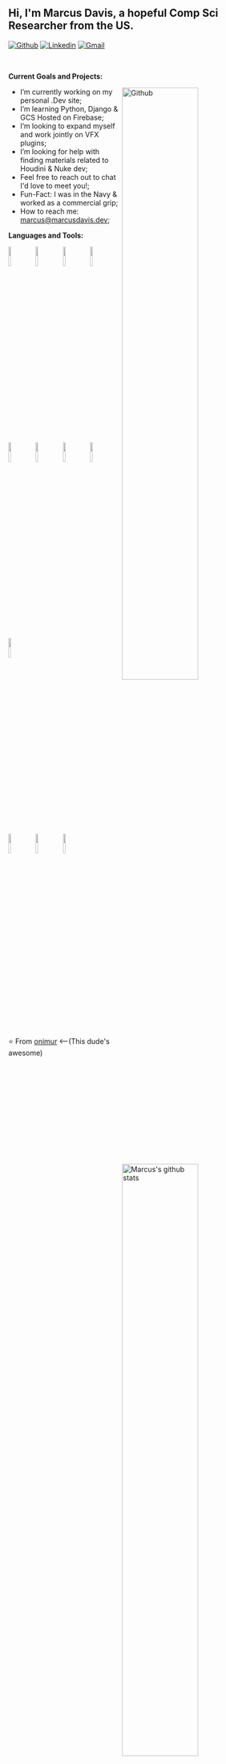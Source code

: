 <!-- Your title -->
## Hi, I'm Marcus Davis, a hopeful Comp Sci Researcher from the US.

<!-- Your badges
You can use the website to generate badges: https://shields.io/
-->

[![Github](https://img.shields.io/badge/-Github-000?style=flat&logo=Github&logoColor=white)](https://github.com/marcus-allen-davis)
[![Linkedin](https://img.shields.io/badge/-LinkedIn-blue?style=flat&logo=Linkedin&logoColor=white)](https://www.linkedin.com/in/marcus-davis-407431227/)
[![Gmail](https://img.shields.io/badge/-Gmail-c14438?style=flat&logo=Gmail&logoColor=white)](mailto:marcus@marcusdavis.dev)

&nbsp;

<!-- Talking about you -->
**Current Goals and Projects:**

<!-- Any image aligned to the right. Beware the width -->
<img width="55%" align="right" alt="Github" src="https://raw.githubusercontent.com/onimur/.github/master/.resources/git-header.svg" />

- I’m currently working on my personal .Dev site;
- I’m learning Python, Django & GCS Hosted on Firebase; 
- I’m looking to expand myself and work jointly on VFX plugins;
- I’m looking for help with finding materials related to Houdini & Nuke dev;
- Feel free to reach out to chat I'd love to meet you!;
- Fun-Fact: I was in the Navy & worked as a commercial grip;
- How to reach me: marcus@marcusdavis.dev;

**Languages and Tools:** 

<!-- Your github readme stats
You can use this api: https://github.com/anuraghazra/github-readme-stats
-->
<p>
  <a href="https://github.com/marcus-allen-davis/handle-path-oz">
    <img width="55%" align="right" alt="Marcus's github stats" src="https://github-readme-stats.vercel.app/api?username=marcus-allen-davis&show_icons=true&hide_border=true" />
  </a>
  
  <!-- Your languages and tools. Be careful with the alignment. 
  You can use this sites to get logos: https://www.vectorlogo.zone or https://simpleicons.org/
  -->
  <code><img width="10%" src="https://www.vectorlogo.zone/logos/javascript/javascript-ar21.svg"></code>
  <code><img width="10%" src="https://www.vectorlogo.zone/logos/djangoproject/djangoproject-ar21.svg"></code>
  <code><img width="10%" src="https://www.vectorlogo.zone/logos/w3_html5/w3_html5-ar21.svg"></code>
  <code><img width="10%" src="https://www.vectorlogo.zone/logos/w3_css/w3_css-ar21.svg"></code>
  <code><img width="10%" src="https://www.vectorlogo.zone/logos/python/python-ar21.svg"></code>
  <code><img width="10%" src="https://www.vectorlogo.zone/logos/google_cloud/google_cloud-ar21.svg"></code>
  <code><img width="10%" src="https://www.vectorlogo.zone/logos/getbootstrap/getbootstrap-ar21.svg"></code>
  <code><img width="10%" src="https://www.vectorlogo.zone/logos/docker/docker-ar21.svg"></code>
  <code><img width="10%" src="https://www.vectorlogo.zone/logos/json/json-ar21.svg"></code>
  <br />
  <code><img width="10%" src="https://www.vectorlogo.zone/logos/sqlite/sqlite-ar21.svg"></code>
  <code><img width="10%" src="https://www.vectorlogo.zone/logos/firebase/firebase-ar21.svg"></code>
  <code><img width="10%" src="https://www.vectorlogo.zone/logos/git-scm/git-scm-ar21.svg"></code>
</p>

⭐️ From [onimur](https://github.com/onimur) <--(This dude's awesome)
